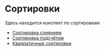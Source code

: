 # Сортировки

Здесь находится конспект по сортировкам

+ [Сортировка слиянием](mergesort.md)
+ [Сортировка подсчётом](countsort.md)
+ [Квадратичные сортировки](square/README.md)
